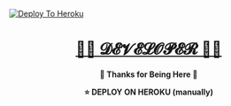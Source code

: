 [![Deploy To Heroku](https://www.herokucdn.com/deploy/button.svg)](https://heroku.com/deploy?template=https://github.com/navedmohammad/txtuploaderMadno)
<h1 align="center">
 <b><a href="https://t.me/Stubborn1223" target="/blank"> 🙋‍♂️ 𝓓𝓔𝓥𝓔𝓛𝓞𝓟𝓔𝓡 🙋‍♂️ </a></>
</h1>

<p align="center">🩵 Thanks for Being Here 🩵</p>

<p align="center"> ⭐ DEPLOY ON HEROKU (manually) </p>

